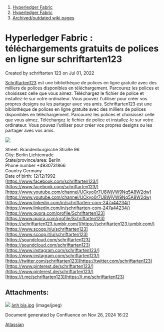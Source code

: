 1. [Hyperledger Fabric](index.html)
2. [Hyperledger Fabric](Hyperledger-Fabric_22839309.html)
3. [Archived/outdated wiki pages](22842717.html)

# Hyperledger Fabric : téléchargements gratuits de polices en ligne sur schriftarten123

Created by schriftarten 123 on Jul 01, 2022

[Schriftarten123](https://schriftarten123.com/) est une bibliothèque de polices en ligne gratuite avec des milliers de polices disponibles en téléchargement. Parcourez les polices et choisissez celle que vous aimez. Téléchargez le fichier de police et installez-le sur votre ordinateur. Vous pouvez l'utiliser pour créer vos propres designs ou les partager avec vos amis. Schriftarten123 est une bibliothèque de polices en ligne gratuite avec des milliers de polices disponibles en téléchargement. Parcourez les polices et choisissez celle que vous aimez. Téléchargez le fichier de police et installez-le sur votre ordinateur. Vous pouvez l'utiliser pour créer vos propres designs ou les partager avec vos amis.

![](attachments/22842848/22842849.jpg?height=250)

Street: Brandenburgische Straße 96  
City: Berlin Lichtenrade  
State/province/area: Berlin  
Phone number +4930731866  
Country Germany  
Date of birth: 12/12/1992  
[https://www.facebook.com/schriftarten123/](https://www.facebook.com/schriftarten123/)  
[https://www.youtube.com/channel/UCkyo0r7U8WjVW9Nq5A8W2dw](https://www.youtube.com/channel/UCkyo0r7U8WjVW9Nq5A8W2dw)  
[https://www.linkedin.com/in/schriftarten-com-247a44234/](https://www.linkedin.com/in/schriftarten-com-247a44234/)  
[https://www.quora.com/profile/Schriftarten123](https://www.quora.com/profile/Schriftarten123)  
[https://schriftarten123.tumblr.com/](https://schriftarten123.tumblr.com/)  
[https://www.scoop.it/u/schriftarten123](https://www.scoop.it/u/schriftarten123)  
[https://soundcloud.com/schriftarten123](https://soundcloud.com/schriftarten123)  
[https://www.instagram.com/schriftarten123/](https://www.instagram.com/schriftarten123/)  
[https://twitter.com/schriftarten123](https://twitter.com/schriftarten123)  
[https://www.pinterest.de/schriftarten123/](https://www.pinterest.de/schriftarten123/)  
[https://t.me/schriftarten123](https://t.me/schriftarten123)

## Attachments:

![](images/icons/bullet_blue.gif) [ảnh bìa.jpg](attachments/22842848/22842849.jpg) (image/jpeg)

Document generated by Confluence on Nov 26, 2024 16:22

[Atlassian](http://www.atlassian.com/)
